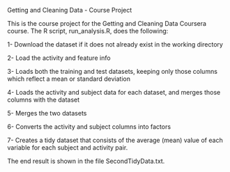 Getting and Cleaning Data - Course Project

This is the course project for the Getting and Cleaning Data Coursera course. The R script, run_analysis.R, does the following:

1- Download the dataset if it does not already exist in the working directory

2- Load the activity and feature info

3- Loads both the training and test datasets, keeping only those columns which reflect a mean or standard deviation

4- Loads the activity and subject data for each dataset, and merges those columns with the dataset

5- Merges the two datasets

6- Converts the activity and subject columns into factors

7- Creates a tidy dataset that consists of the average (mean) value of each variable for each subject and activity pair.

The end result is shown in the file SecondTidyData.txt.
